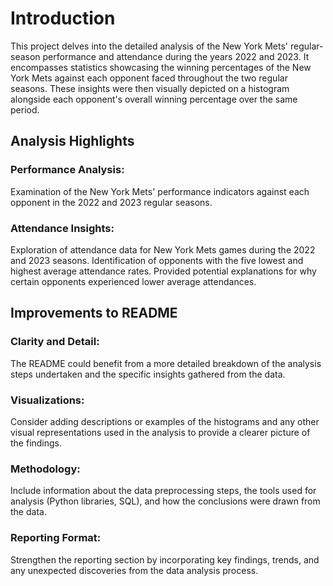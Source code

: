 # Introduction

This project delves into the detailed analysis of the New York Mets' regular-season performance and attendance during the years 2022 and 2023. It encompasses statistics showcasing the winning percentages of the New York Mets against each opponent faced throughout the two regular seasons. These insights were then visually depicted on a histogram alongside each opponent's overall winning percentage over the same period.

## Analysis Highlights
### Performance Analysis:
Examination of the New York Mets' performance indicators against each opponent in the 2022 and 2023 regular seasons.
### Attendance Insights:
Exploration of attendance data for New York Mets games during the 2022 and 2023 seasons.
Identification of opponents with the five lowest and highest average attendance rates.
Provided potential explanations for why certain opponents experienced lower average attendances.
## Improvements to README
### Clarity and Detail: 
The README could benefit from a more detailed breakdown of the analysis steps undertaken and the specific insights gathered from the data.

### Visualizations: 
Consider adding descriptions or examples of the histograms and any other visual representations used in the analysis to provide a clearer picture of the findings.

### Methodology: 
Include information about the data preprocessing steps, the tools used for analysis (Python libraries, SQL), and how the conclusions were drawn from the data.

### Reporting Format: 
Strengthen the reporting section by incorporating key findings, trends, and any unexpected discoveries from the data analysis process.


